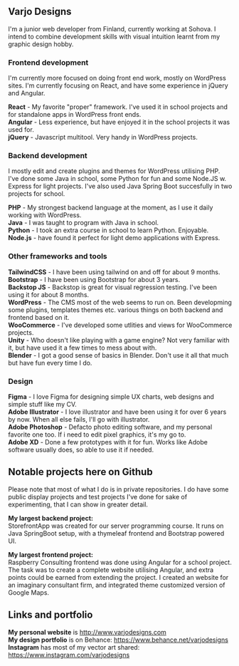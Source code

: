 ## Varjo Designs

I'm a junior web developer from Finland, currently working at Sohova. I intend to combine development skills with visual intuition learnt from my graphic design hobby. 

### Frontend development

I'm currently more focused on doing front end work, mostly on WordPress sites. I'm currently focusing on React, and have some experience in jQuery and Angular. 

**React** - My favorite "proper" framework. I've used it in school projects and for standalone apps in WordPress front ends.   
**Angular** - Less experience, but have enjoyed it in the school projects it was used for.  
**jQuery** - Javascript multitool. Very handy in WordPress projects.  

### Backend development

I mostly edit and create plugins and themes for WordPress utilising PHP. I've done some Java in school, some Python for fun and some Node.JS w. 
Express for light projects. I've also used Java Spring Boot succesfully in two projects for school.  

**PHP** - My strongest backend language at the moment, as I use it daily working with WordPress.  
**Java** - I was taught to program with Java in school.  
**Python** - I took an extra course in school to learn Python. Enjoyable.  
**Node.js** - have found it perfect for light demo applications with Express.  


### Other frameworks and tools

**TailwindCSS** - I have been using tailwind on and off for about 9 months.  
**Bootstrap** - I have been using Bootstrap for about 3 years.  
**Backstop JS** - Backstop is great for visual regression testing. I've been using it for about 8 months.  
**WordPress** - The CMS most of the web seems to run on. Been developming some plugins, templates themes etc. various things on both backend and frontend based on it.  
**WooCommerce** - I've developed some utlities and views for WooCommerce projects.  
**Unity** - Who doesn't like playing with a game engine? Not very familiar with it, but have used it a few times to mess about with.  
**Blender** - I got a good sense of basics in Blender. Don't use it all that much but have fun every time I do.   

### Design 

**Figma** - I love Figma for designing simple UX charts, web designs and simple stuff like my CV.  
**Adobe Illustrator** - I love illustrator and have been using it for over 6 years by now. When all else fails, I'll go with illustrator.  
**Adobe Photoshop** - Defacto photo editing software, and my personal favorite one too. If i need to edit pixel graphics, it's my go to.  
**Adobe XD** - Done a few prototypes with it for fun. Works like Adobe software usually does, so able to use it if needed.  

## Notable projects here on Github
Please note that most of what I do is in private repositories. I do have some public display projects and test projects I've done for sake of experimenting, that I can show in greater detail. 

**My largest backend project:**  
StorefrontApp was created for our server programming course. It runs on Java SpringBoot setup, with a thymeleaf frontend and Bootstrap powered UI. 

**My largest frontend project:**  
Raspberry Consulting frontend was done using Angular for a school project. The task was to create a complete website utilising Angular, and extra points could be earned from extending the project. I created an website for an imaginary consultant firm, and integrated theme customized version of Google Maps. 


## Links and portfolio

**My personal website** is http://www.varjodesigns.com  
**My design portfolio** is on Behance: https://www.behance.net/varjodesigns  
**Instagram** has most of my vector art shared: https://www.instagram.com/varjodesigns
